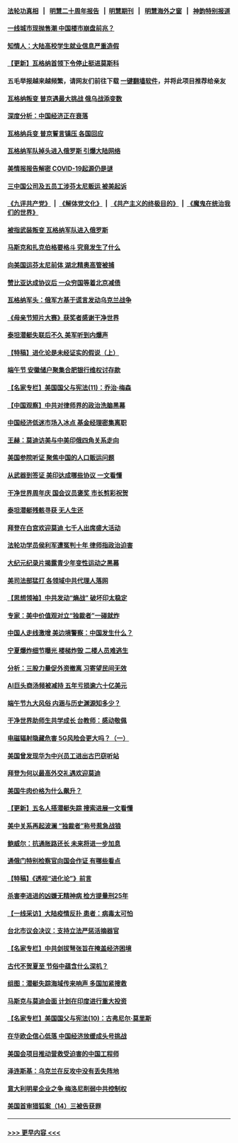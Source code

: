 #### [法轮功真相](https://github.com/gfw-breaker/truth/blob/master/README.md?t=0) &nbsp;&nbsp;|&nbsp;&nbsp; [明慧二十周年报告](https://github.com/gfw-breaker/mh-reports/blob/master/README.md?t=0) &nbsp;&nbsp;|&nbsp;&nbsp;[明慧期刊](https://github.com/gfw-breaker/mh-qikan) &nbsp;&nbsp;|&nbsp;&nbsp; [明慧海外之窗](https://github.com/gfw-breaker/mh-news/blob/master/README.md?t=0) &nbsp;&nbsp;|&nbsp;&nbsp; [神韵特别报道](https://github.com/gfw-breaker/mh-news/blob/master/shenyun.md?t=0)
#### [一线城市现抛售潮 中国楼市崩盘前兆？](../pages/nf4514/n14022165.md?t=06252143) 
#### [知情人：大陆高校学生就业信息严重造假](../pages/nf4514/n14022188.md?t=06252143) 
#### [【更新】瓦格纳首领下令停止挺进莫斯科](../pages/nf4514/n14022007.md?t=06252143) 
#### 五毛举报越来越频繁，请网友们前往下载 [一键翻墙软件](https://github.com/gfw-breaker/ssr-accounts)，并将此项目推荐给亲友
#### [瓦格纳叛变 普京遇最大挑战 俄乌战添变数](../pages/nf4514/n14022164.md?t=06252143) 
#### [深度分析：中国经济正在衰落](../pages/nf4514/n14022086.md?t=06252143) 
#### [瓦格纳兵变 普京誓言镇压 各国回应](../pages/nf4514/n14022068.md?t=06252143) 
#### [瓦格纳军队掉头进入俄罗斯 引爆大陆网络](../pages/nf4514/n14022011.md?t=06252143) 
#### [美情报报告解密 COVID-19起源仍是谜](../pages/nf4514/n14021887.md?t=06252143) 
#### [三中国公司及五员工涉芬太尼贩运 被美起诉](../pages/nf4514/n14021865.md?t=06252143) 
#### [《九评共产党》](https://github.com/begood0513/9ping.md/blob/master/README.md) &nbsp;|&nbsp; [《解体党文化》](../../../../jtdwh.md/blob/master/README.md)  &nbsp;|&nbsp; [《共产主义的终极目的》](../../../../gczydzjmd.md/blob/master/README.md) &nbsp;|&nbsp; [《魔鬼在统治我们的世界》](../../../../mgztzwmdsj.md/blob/master/README.md) 
#### [被指武装叛变 瓦格纳军队进入俄罗斯](../pages/nf4514/n14021863.md?t=06252143) 
#### [马斯克和扎克伯格要格斗 究竟发生了什么](../pages/nf4514/n14021734.md?t=06252143) 
#### [向美国运芬太尼前体 湖北精奥高管被捕](../pages/nf4514/n14021709.md?t=06252143) 
#### [赞比亚达成协议后 一众穷国等着北京减债](../pages/nf4514/n14021694.md?t=06252143) 
#### [瓦格纳军头：俄军方基于谎言发动乌克兰战争](../pages/nf4514/n14021707.md?t=06252143) 
#### [《母亲节短片大赛》获奖者感谢干净世界](../pages/nf4514/n14021226.md?t=06252143) 
#### [泰坦潜艇失联后不久 美军听到内爆声](../pages/nf4514/n14021604.md?t=06252143) 
#### [【特稿】进化论是未经证实的假说（上）](../pages/nf4514/n14020737.md?t=06252143) 
#### [端午节 安徽储户聚集合肥银行维权讨存款](../pages/nf4514/n14021481.md?t=06252143) 
#### [【名家专栏】美国国父与宪法(11)：乔治‧梅森](../pages/nf4514/n14020397.md?t=06252143) 
#### [【中国观察】中共对律师界的政治洗脑黑幕](../pages/nf4514/n14021404.md?t=06252143) 
#### [中国经济低迷市场入冰点 基金经理密集离职](../pages/nf4514/n14021435.md?t=06252143) 
#### [王赫：莫迪访美与中美印俄四角关系走向](../pages/nf4514/n14021188.md?t=06252143) 
#### [美国参院听证 聚焦中国的人口贩运问题](../pages/nf4514/n14021304.md?t=06252143) 
#### [从武器到签证 美印达成哪些协议 一文看懂](../pages/nf4514/n14021258.md?t=06252143) 
#### [干净世界周年庆 国会议员褒奖 市长剪彩祝贺](../pages/nf4514/n14021136.md?t=06252143) 
#### [泰坦潜艇残骸寻获 无人生还](../pages/nf4514/n14020968.md?t=06252143) 
#### [拜登在白宫欢迎莫迪 七千人出席盛大活动](../pages/nf4514/n14021062.md?t=06252143) 
#### [法轮功学员侯利军遭冤判十年 律师指政治迫害](../pages/nf4514/n14020465.md?t=06252143) 
#### [大纪元纪录片揭露青少年变性运动之黑幕](../pages/nf4514/n14020952.md?t=06252143) 
#### [美司法部猛打 各领域中共代理人落网](../pages/nf4514/n14020801.md?t=06252143) 
#### [【思想领袖】中共发动“熵战” 破坏印太稳定](../pages/nf4514/n14003899.md?t=06252143) 
#### [专家：美中价值观对立“独裁者”一碰就炸](../pages/nf4514/n14020870.md?t=06252143) 
#### [中国人走线激增 美边境警察：中国发生什么？](../pages/nf4514/n14020685.md?t=06252143) 
#### [宁夏爆炸细节曝光 楼梯炸毁 二楼人员难逃生](../pages/nf4514/n14020848.md?t=06252143) 
#### [分析：三股力量促外资撤离 习寄望民间无效](../pages/nf4514/n14020052.md?t=06252143) 
#### [AI巨头商汤频被减持 五年亏损逾六十亿美元](../pages/nf4514/n14020747.md?t=06252143) 
#### [端午节九大风俗 内涵与历史渊源知多少？](../pages/nf4514/n14013202.md?t=06252143) 
#### [干净世界助师生共学成长 台教师：感动敬佩](../pages/nf4514/n14020260.md?t=06252143) 
#### [电磁辐射隐藏危害 5G风险会更大吗？（一）](../pages/nf4514/n14020726.md?t=06252143) 
#### [美国曾发现华为中兴员工进出古巴窃听站](../pages/nf4514/n14020666.md?t=06252143) 
#### [拜登为何以最高外交礼遇欢迎莫迪](../pages/nf4514/n14020535.md?t=06252143) 
#### [美国牛肉价格为什么飙升？](../pages/nf4514/n14019654.md?t=06252143) 
#### [【更新】五名人搭潜艇失踪 搜索进展一文看懂](../pages/nf4514/n14019847.md?t=06252143) 
#### [美中关系再起波澜 “独裁者”称号惹急战狼](../pages/nf4514/n14020509.md?t=06252143) 
#### [鲍威尔：抗通胀路还长 未来将进一步加息](../pages/nf4514/n14020503.md?t=06252143) 
#### [通俄门特别检察官向国会作证 有哪些看点](../pages/nf4514/n14020313.md?t=06252143) 
#### [【特稿】《透视“进化论”》前言](../pages/nf4514/n14019941.md?t=06252143) 
#### [杀害李进进的凶嫌无精神病 检方提量刑25年](../pages/nf4514/n14019996.md?t=06252143) 
#### [【一线采访】大陆疫情反扑 患者：病毒太可怕](../pages/nf4514/n14020254.md?t=06252143) 
#### [台北市议会决议：支持立法严惩活摘器官](../pages/nf4514/n14020282.md?t=06252143) 
#### [【名家专栏】中共剑拔弩张旨在掩盖经济困境](../pages/nf4514/n14019668.md?t=06252143) 
#### [古代不贺夏至  节俗中蕴含什么深机？](../pages/nf4514/n14014437.md?t=06252143) 
#### [组图：潜艇失踪海域传来响声 多国加紧搜救](../pages/nf4514/n14020222.md?t=06252143) 
#### [马斯克与莫迪会面 计划在印度进行重大投资](../pages/nf4514/n14020175.md?t=06252143) 
#### [【名家专栏】美国国父与宪法(10)：古弗尼尔‧莫里斯](../pages/nf4514/n14016751.md?t=06252143) 
#### [在华欧企信心低落 中国经济放缓成头号挑战](../pages/nf4514/n14019974.md?t=06252143) 
#### [美国会项目推动营救受迫害的中国工程师](../pages/nf4514/n14019887.md?t=06252143) 
#### [泽连斯基：乌克兰在反攻中没有丢失阵地](../pages/nf4514/n14019798.md?t=06252143) 
#### [意大利明星企业之争 梅洛尼削弱中共控制权](../pages/nf4514/n14019824.md?t=06252143) 
#### [美国首审猎狐案（14）三被告获罪](../pages/nf4514/n14019788.md?t=06252143) 

----
#### [ >>> 更早内容 <<< ](../indexes/nf4514-earlier.md)
